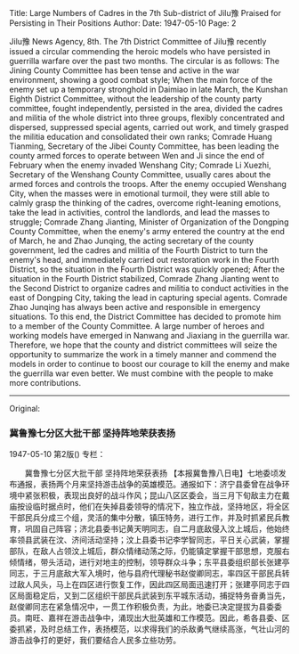 Title: Large Numbers of Cadres in the 7th Sub-district of Jilu豫 Praised for Persisting in Their Positions
Author:
Date: 1947-05-10
Page: 2

Jilu豫 News Agency, 8th. The 7th District Committee of Jilu豫 recently issued a circular commending the heroic models who have persisted in guerrilla warfare over the past two months. The circular is as follows: The Jining County Committee has been tense and active in the war environment, showing a good combat style; When the main force of the enemy set up a temporary stronghold in Daimiao in late March, the Kunshan Eighth District Committee, without the leadership of the county party committee, fought independently, persisted in the area, divided the cadres and militia of the whole district into three groups, flexibly concentrated and dispersed, suppressed special agents, carried out work, and timely grasped the militia education and consolidated their own ranks; Comrade Huang Tianming, Secretary of the Jibei County Committee, has been leading the county armed forces to operate between Wen and Ji since the end of February when the enemy invaded Wenshang City; Comrade Li Xuezhi, Secretary of the Wenshang County Committee, usually cares about the armed forces and controls the troops. After the enemy occupied Wenshang City, when the masses were in emotional turmoil, they were still able to calmly grasp the thinking of the cadres, overcome right-leaning emotions, take the lead in activities, control the landlords, and lead the masses to struggle; Comrade Zhang Jianting, Minister of Organization of the Dongping County Committee, when the enemy's army entered the country at the end of March, he and Zhao Junqing, the acting secretary of the county government, led the cadres and militia of the Fourth District to turn the enemy's head, and immediately carried out restoration work in the Fourth District, so the situation in the Fourth District was quickly opened; After the situation in the Fourth District stabilized, Comrade Zhang Jianting went to the Second District to organize cadres and militia to conduct activities in the east of Dongping City, taking the lead in capturing special agents. Comrade Zhao Junqing has always been active and responsible in emergency situations. To this end, the District Committee has decided to promote him to a member of the County Committee. A large number of heroes and working models have emerged in Nanwang and Jiaxiang in the guerrilla war. Therefore, we hope that the county and district committees will seize the opportunity to summarize the work in a timely manner and commend the models in order to continue to boost our courage to kill the enemy and make the guerrilla war even better. We must combine with the people to make more contributions.



<hr /> 

Original: 


### 冀鲁豫七分区大批干部  坚持阵地荣获表扬

1947-05-10
第2版()
专栏：

　　冀鲁豫七分区大批干部
    坚持阵地荣获表扬
    【本报冀鲁豫八日电】七地委顷发布通报，表扬两个月来坚持游击战争的英雄模范。通报如下：济宁县委曾在战争环境中紧张积极，表现出良好的战斗作风；昆山八区区委会，当三月下旬敌主力在戴庙按设临时据点时，他们在失掉县委领导的情况下，独立作战，坚持地区，将全区干部民兵分成三个组，灵活的集中分散，镇压特务，进行工作，并及时抓紧民兵教育，巩固自己阵容；济北县委书记黄天明同志，自二月底敌侵入汶上城后，他始终率领县武装在汶、济间活动坚持；汶上县委书记李学智同志，平日关心武装，掌握部队，在敌人占领汶上城后，群众情绪动荡之际，仍能镇定掌握干部思想，克服右倾情绪，带头活动，进行对地主的控制，领导群众斗争；东平县委组织部长张建亭同志，于三月底敌大军入境时，他与县府代理秘书赵俊卿同志，率四区干部民兵转过敌人风头，马上在四区进行恢复工作，因此四区局面迅速打开；张建亭同志于四区局面稳定后，又到二区组织干部民兵武装到东平城东活动，捕捉特务奋勇当先，赵俊卿同志在紧急情况中，一贯工作积极负责，为此，地委已决定提拔为县委委员。南旺、嘉祥在游击战争中，涌现出大批英雄和工作模范。因此，希各县委、区委抓紧，及时总结工作，表扬模范，以求得我们的杀敌勇气继续高涨，气壮山河的游击战争打的更好，我们要结合人民多立些功劳。
